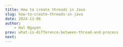 ```yaml
---
title: How to create threads in Java
slug: how-to-create-threads-in-java
date: 2024-11-06
author: 
    - Hal Nguyen
prev: what-is-difference-between-thread-and-process
next: 
---
```

        